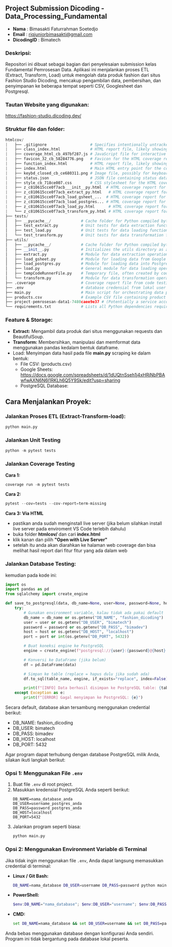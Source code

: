## Project Submission Dicoding - Data_Processing_Fundamental

- **Nama**        : Bimasakti Faturrahman Soetedjo
- **Email**       : riqjuniorbimasakti@gmail.com
- **DicodingID**  : Bimatech

### **Deskripsi:**

Repositori ini dibuat sebagai bagian dari penyelesaian submission kelas Fundamental Pemrosesan Data. Aplikasi ini menjalankan proses ETL (Extract, Transform, Load) untuk mengolah data produk fashion dari situs Fashion Studio Dicoding, mencakup pengambilan data, pembersihan, dan penyimpanan ke beberapa tempat seperti CSV, Googlesheet dan Postgresql.

### **Tautan Website yang digunakan:**
https://fashion-studio.dicoding.dev/


### **Struktur file dan folder:**
```python
htmlcov/
|   ├── .gitignore                   # Specifies intentionally untracked files to ignore by Git
|   ├── class_index.html             # HTML report file, likely showing coverage by class
|   ├── coverage_html_cb_497bf287.js # JavaScript file for interactive coverage reports
|   ├── favicon_32_cb_58284776.png   # Favicon for the HTML coverage reports
|   ├── function_index.html          # HTML report file, likely showing coverage by function
|   ├── index.html                   # Main HTML entry point for the code coverage report
|   ├── keybd_closed_cb_ce680311.png # Image file, possibly for keyboard shortcuts in the report
|   ├── status.json                  # JSON file containing status data for the coverage report
|   ├── style_cb_718ce007.css        # CSS stylesheet for the HTML coverage reports
|   ├── z_c810615cce0f7acb___init__py.html  # HTML coverage report for __init__.py
|   ├── z_c810615cce0f7acb_extract_py.html   # HTML coverage report for extract.py
|   ├── z_c810615cce0f7acb_load_gsheet_...  # HTML coverage report for load_gsheet.py (truncated name)
|   ├── z_c810615cce0f7acb_load_postgres... # HTML coverage report for load_postgres.py (truncated name)
|   ├── z_c810615cce0f7acb_load_py.html      # HTML coverage report for load.py
|   └── z_c810615cce0f7acb_transform_py.html # HTML coverage report for transform.py
├── tests/
│   ├── __pycache__/             # Cache folder for Python compiled bytecode
│   ├── test_extract.py          # Unit tests for data extraction functionalities
│   ├── test_load.py             # Unit tests for data loading functionalities
│   └── test_transform.py        # Unit tests for data transformation functionalities
├── utils/
│   ├── __pycache__/             # Cache folder for Python compiled bytecode
│   ├── __init__.py              # Initializes the utils directory as a Python package
│   ├── extract.py               # Module for data extraction operations
│   ├── load_gsheet.py           # Module for loading data from Google Sheets
│   ├── load_postgres.py         # Module for loading data into PostgreSQL database
│   ├── load.py                  # General module for data loading operations
│   ├── tempCodeRunnerFile.py    # Temporary file, often created by code runners/IDEs (can be ignored or removed)
│   └── transform.py             # Module for data transformation operations
├── .coverage                    # Coverage report file from code testing
├── .env                         # database credensial from lokal user  
├── main.py                      # Main script for orchestrating data processing workflow
├── products.csv                 # Example CSV file containing product data
├── project-pemrosesan-data1-7480caee9e37 # (Potentially a service account key file or similar; consider renaming for clarity if safe)
└── requirements.txt             # Lists all Python dependencies required for the project
```

### **Feature & Storage:**
- **Extract:** Mengambil data produk dari situs menggunakan requests dan BeautifulSoup.
- **Transform:** Membersihkan, manipulasi dan memformat data menggunakan pandas kedalam bentuk dataframe.
- Load: Menyimpan data hasil pada file **main.py** scraping ke dalam bentuk:
  - File CSV: (products.csv)
  - Google Sheets: https://docs.google.com/spreadsheets/d/1dUQtnSseh1j4xHRjNbPBAwfwAXN6N6I1RKLh6Q5Y9Sk/edit?usp=sharing
  - PostgreSQL Database:
 
## **Cara Menjalankan Proyek:**

### **Jalankan Proses ETL (Extract-Transform-load):**

```python
python main.py
```

### **Jalankan Unit Testing**
```python
python -m pytest tests
```

### **Jalankan Coverage Testing**

**Cara 1:**

```python
coverage run -m pytest tests 
```

**Cara 2:**
```python
pytest --cov=tests --cov-report=term-missing
```

**Cara 3: Via HTML**
- pastikan anda sudah menginstall live server (jika belum silahkan install live server pada enviroment VS Code terlebih dahulu)
- buka folder **htmlcov/** dan cari **index.html**
- klik kanan dan pilih **"Open with Live Server"**
- setelah itu anda akan diarahkan ke halaman web coverage dan bisa melihat hasil report dari fitur fitur yang ada dalam web

### **Jalankan Database Testing:**

kemudian pada kode ini:

```python
import os
import pandas as pd
from sqlalchemy import create_engine

def save_to_postgresql(data, db_name=None, user=None, password=None, host=None, port=None, table_name="fashion_products"):
    try:
        # Gunakan environment variable, kalau tidak ada pakai default
        db_name = db_name or os.getenv("DB_NAME", "fashion_dicoding")
        user = user or os.getenv("DB_USER", "bimatech")
        password = password or os.getenv("DB_PASS", "bimadev")
        host = host or os.getenv("DB_HOST", "localhost")
        port = port or int(os.getenv("DB_PORT", 5432))

        # Buat koneksi engine ke PostgreSQL
        engine = create_engine(f"postgresql://{user}:{password}@{host}:{port}/{db_name}")

        # Konversi ke DataFrame (jika belum)
        df = pd.DataFrame(data)

        # Simpan ke table (replace = hapus dulu jika sudah ada)
        df.to_sql(table_name, engine, if_exists="replace", index=False)

        print(f"[INFO] Data berhasil disimpan ke PostgreSQL table: {table_name} ({len(df)} baris)")
    except Exception as e:
        print(f"[ERROR] Gagal menyimpan ke PostgreSQL: {e}")
```

Secara default, database akan tersambung menggunakan credential berikut:

- DB_NAME: fashion_dicoding
- DB_USER: bimatech
- DB_PASS: bimadev
- DB_HOST: localhost
- DB_PORT: 5432

Agar program dapat terhubung dengan database PostgreSQL milik Anda, silakan ikuti langkah berikut:

### Opsi 1: Menggunakan File `.env`
1. Buat file `.env` di root project.
2. Masukkan kredensial PostgreSQL Anda seperti berikut:
    ```
    DB_NAME=nama_database_anda
    DB_USER=username_postgres_anda
    DB_PASS=password_postgres_anda
    DB_HOST=localhost
    DB_PORT=5432
    ```
3. Jalankan program seperti biasa:
    ```bash
    python main.py
    ```
    
### Opsi 2: Menggunakan Environment Variable di Terminal
Jika tidak ingin menggunakan file `.env`, Anda dapat langsung memasukkan credential di terminal:
- **Linux / Git Bash:**
    ```bash
    DB_NAME=nama_database DB_USER=username DB_PASS=password python main.py
    ```
- **PowerShell:**
    ```powershell
    $env:DB_NAME="nama_database"; $env:DB_USER="username"; $env:DB_PASS="password"; python main.py
    ```
- **CMD:**
    ```cmd
    set DB_NAME=nama_database && set DB_USER=username && set DB_PASS=password && python main.py
    ```
 Anda bebas menggunakan database dengan konfigurasi Anda sendiri. Program ini tidak bergantung pada database lokal peserta.




